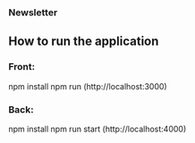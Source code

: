 ### Newsletter

## How to run the application

### Front:
npm install
npm run (http://localhost:3000)

### Back:
npm install
npm run start (http://localhost:4000)
